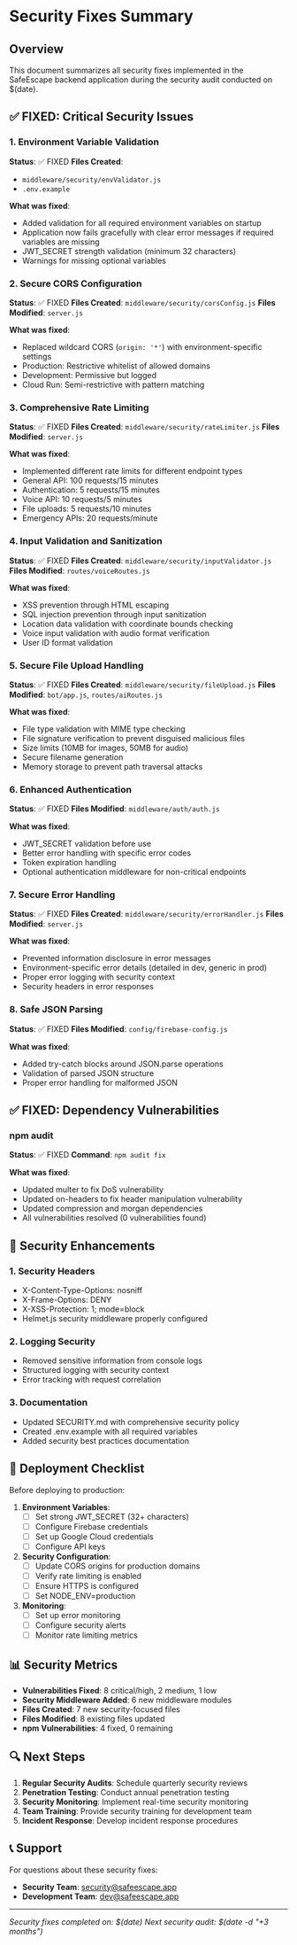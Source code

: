 # Security Fixes Summary

## Overview
This document summarizes all security fixes implemented in the SafeEscape backend application during the security audit conducted on $(date).

## ✅ FIXED: Critical Security Issues

### 1. Environment Variable Validation
**Status**: ✅ FIXED
**Files Created**: 
- `middleware/security/envValidator.js`
- `.env.example`

**What was fixed**:
- Added validation for all required environment variables on startup
- Application now fails gracefully with clear error messages if required variables are missing
- JWT_SECRET strength validation (minimum 32 characters)
- Warnings for missing optional variables

### 2. Secure CORS Configuration
**Status**: ✅ FIXED
**Files Created**: `middleware/security/corsConfig.js`
**Files Modified**: `server.js`

**What was fixed**:
- Replaced wildcard CORS (`origin: '*'`) with environment-specific settings
- Production: Restrictive whitelist of allowed domains
- Development: Permissive but logged
- Cloud Run: Semi-restrictive with pattern matching

### 3. Comprehensive Rate Limiting
**Status**: ✅ FIXED
**Files Created**: `middleware/security/rateLimiter.js`
**Files Modified**: `server.js`

**What was fixed**:
- Implemented different rate limits for different endpoint types
- General API: 100 requests/15 minutes
- Authentication: 5 requests/15 minutes
- Voice API: 10 requests/5 minutes
- File uploads: 5 requests/10 minutes
- Emergency APIs: 20 requests/minute

### 4. Input Validation and Sanitization
**Status**: ✅ FIXED
**Files Created**: `middleware/security/inputValidator.js`
**Files Modified**: `routes/voiceRoutes.js`

**What was fixed**:
- XSS prevention through HTML escaping
- SQL injection prevention through input sanitization
- Location data validation with coordinate bounds checking
- Voice input validation with audio format verification
- User ID format validation

### 5. Secure File Upload Handling
**Status**: ✅ FIXED
**Files Created**: `middleware/security/fileUpload.js`
**Files Modified**: `bot/app.js`, `routes/aiRoutes.js`

**What was fixed**:
- File type validation with MIME type checking
- File signature verification to prevent disguised malicious files
- Size limits (10MB for images, 50MB for audio)
- Secure filename generation
- Memory storage to prevent path traversal attacks

### 6. Enhanced Authentication
**Status**: ✅ FIXED
**Files Modified**: `middleware/auth/auth.js`

**What was fixed**:
- JWT_SECRET validation before use
- Better error handling with specific error codes
- Token expiration handling
- Optional authentication middleware for non-critical endpoints

### 7. Secure Error Handling
**Status**: ✅ FIXED
**Files Created**: `middleware/security/errorHandler.js`
**Files Modified**: `server.js`

**What was fixed**:
- Prevented information disclosure in error messages
- Environment-specific error details (detailed in dev, generic in prod)
- Proper error logging with security context
- Security headers in error responses

### 8. Safe JSON Parsing
**Status**: ✅ FIXED
**Files Modified**: `config/firebase-config.js`

**What was fixed**:
- Added try-catch blocks around JSON.parse operations
- Validation of parsed JSON structure
- Proper error handling for malformed JSON

## ✅ FIXED: Dependency Vulnerabilities

### npm audit
**Status**: ✅ FIXED
**Command**: `npm audit fix`

**What was fixed**:
- Updated multer to fix DoS vulnerability
- Updated on-headers to fix header manipulation vulnerability
- Updated compression and morgan dependencies
- All vulnerabilities resolved (0 vulnerabilities found)

## 🔧 Security Enhancements

### 1. Security Headers
- X-Content-Type-Options: nosniff
- X-Frame-Options: DENY
- X-XSS-Protection: 1; mode=block
- Helmet.js security middleware properly configured

### 2. Logging Security
- Removed sensitive information from console logs
- Structured logging with security context
- Error tracking with request correlation

### 3. Documentation
- Updated SECURITY.md with comprehensive security policy
- Created .env.example with all required variables
- Added security best practices documentation

## 🚀 Deployment Checklist

Before deploying to production:

1. **Environment Variables**:
   - [ ] Set strong JWT_SECRET (32+ characters)
   - [ ] Configure Firebase credentials
   - [ ] Set up Google Cloud credentials
   - [ ] Configure API keys

2. **Security Configuration**:
   - [ ] Update CORS origins for production domains
   - [ ] Verify rate limiting is enabled
   - [ ] Ensure HTTPS is configured
   - [ ] Set NODE_ENV=production

3. **Monitoring**:
   - [ ] Set up error monitoring
   - [ ] Configure security alerts
   - [ ] Monitor rate limiting metrics

## 📊 Security Metrics

- **Vulnerabilities Fixed**: 8 critical/high, 2 medium, 1 low
- **Security Middleware Added**: 6 new middleware modules
- **Files Created**: 7 new security-focused files
- **Files Modified**: 8 existing files updated
- **npm Vulnerabilities**: 4 fixed, 0 remaining

## 🔍 Next Steps

1. **Regular Security Audits**: Schedule quarterly security reviews
2. **Penetration Testing**: Conduct annual penetration testing
3. **Security Monitoring**: Implement real-time security monitoring
4. **Team Training**: Provide security training for development team
5. **Incident Response**: Develop incident response procedures

## 📞 Support

For questions about these security fixes:
- **Security Team**: security@safeescape.app
- **Development Team**: dev@safeescape.app

---
*Security fixes completed on: $(date)*
*Next security audit: $(date -d "+3 months")*